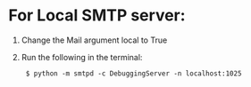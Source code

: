 # For Local SMTP server:
1. Change the Mail argument local to True
2. Run the following in the terminal:

        $ python -m smtpd -c DebuggingServer -n localhost:1025

